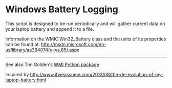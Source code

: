 Windows Battery Logging
=======================

This script is designed to be run periodically and will gather 
current data on your laptop battery and append it to a file.

Information on the WMIC Win32_Battery class and the units of its properties can
be found at:  http://msdn.microsoft.com/en-us/library/aa394074(v=vs.85).aspx

-----------------------

See also Tim Golden's [WMI Python package](https://pypi.python.org/pypi/WMI/) 

Inspired by http://www.ifweassume.com/2013/08/the-de-evolution-of-my-laptop-battery.html